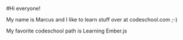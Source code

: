 #Hi everyone!

My name is Marcus and I like to learn stuff over at codeschool.com ;-)

My favorite codeschool path is Learning Ember.js
